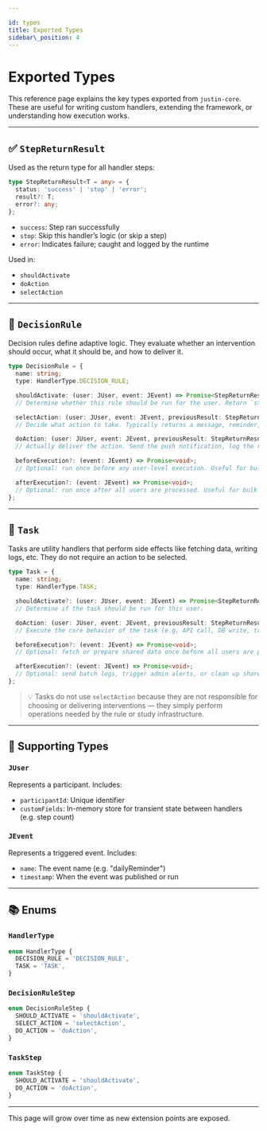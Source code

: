 ```yaml
---

id: types
title: Exported Types
sidebar\_position: 4
---
```


# Exported Types

This reference page explains the key types exported from `justin-core`. These are useful for writing custom handlers, extending the framework, or understanding how execution works.

---

## ✅ `StepReturnResult`

Used as the return type for all handler steps:

```ts
type StepReturnResult<T = any> = {
  status: 'success' | 'stop' | 'error';
  result?: T;
  error?: any;
};
```

* `success`: Step ran successfully
* `stop`: Skip this handler’s logic (or skip a step)
* `error`: Indicates failure; caught and logged by the runtime

Used in:

* `shouldActivate`
* `doAction`
* `selectAction`

---

## 🧠 `DecisionRule`

Decision rules define adaptive logic. They evaluate whether an intervention should occur, what it should be, and how to deliver it.

```ts
type DecisionRule = {
  name: string;
  type: HandlerType.DECISION_RULE;

  shouldActivate: (user: JUser, event: JEvent) => Promise<StepReturnResult>;
  // Determine whether this rule should be run for the user. Return `stop` to skip.

  selectAction: (user: JUser, event: JEvent, previousResult: StepReturnResult) => Promise<StepReturnResult>;
  // Decide what action to take. Typically returns a message, reminder, or trigger object.

  doAction: (user: JUser, event: JEvent, previousResult: StepReturnResult) => Promise<StepReturnResult>;
  // Actually deliver the action. Send the push notification, log the result, etc.

  beforeExecution?: (event: JEvent) => Promise<void>;
  // Optional: run once before any user-level execution. Useful for bulk fetches.

  afterExecution?: (event: JEvent) => Promise<void>;
  // Optional: run once after all users are processed. Useful for bulk summaries or notifications.
};
```

---

## 🔧 `Task`

Tasks are utility handlers that perform side effects like fetching data, writing logs, etc. They do not require an action to be selected.

```ts
type Task = {
  name: string;
  type: HandlerType.TASK;

  shouldActivate?: (user: JUser, event: JEvent) => Promise<StepReturnResult>;
  // Determine if the task should be run for this user.

  doAction: (user: JUser, event: JEvent, previousResult: StepReturnResult) => Promise<StepReturnResult>;
  // Execute the core behavior of the task (e.g. API call, DB write, transformation).

  beforeExecution?: (event: JEvent) => Promise<void>;
  // Optional: fetch or prepare shared data once before all users are processed.

  afterExecution?: (event: JEvent) => Promise<void>;
  // Optional: send batch logs, trigger admin alerts, or clean up shared resources.
};
```

> 💡 Tasks do not use `selectAction` because they are not responsible for choosing or delivering interventions — they simply perform operations needed by the rule or study infrastructure.

---

## 🧩 Supporting Types

### `JUser`

Represents a participant. Includes:

* `participantId`: Unique identifier
* `customFields`: In-memory store for transient state between handlers (e.g. step count)

### `JEvent`

Represents a triggered event. Includes:

* `name`: The event name (e.g. "dailyReminder")
* `timestamp`: When the event was published or run

---

## 📚 Enums

### `HandlerType`

```ts
enum HandlerType {
  DECISION_RULE = 'DECISION_RULE',
  TASK = 'TASK',
}
```

### `DecisionRuleStep`

```ts
enum DecisionRuleStep {
  SHOULD_ACTIVATE = 'shouldActivate',
  SELECT_ACTION = 'selectAction',
  DO_ACTION = 'doAction',
}
```

### `TaskStep`

```ts
enum TaskStep {
  SHOULD_ACTIVATE = 'shouldActivate',
  DO_ACTION = 'doAction',
}
```

---

This page will grow over time as new extension points are exposed.
